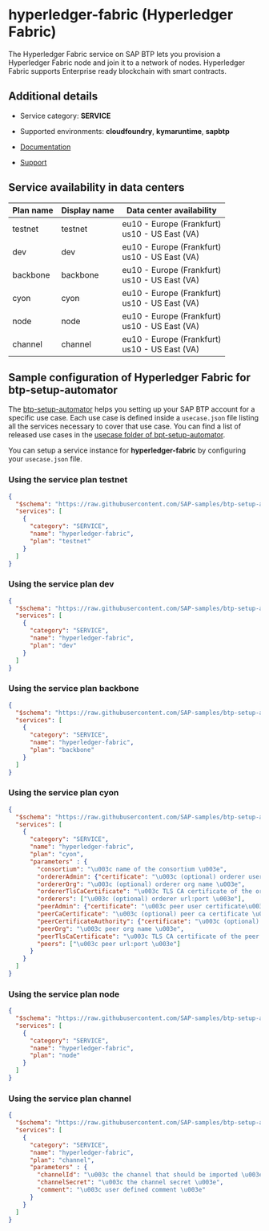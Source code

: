 # hyperledger-fabric (Hyperledger Fabric)

The Hyperledger Fabric service on SAP BTP lets you provision a Hyperledger Fabric node and join it to a network of nodes. Hyperledger Fabric supports Enterprise ready blockchain with smart contracts.

## Additional details
- Service category: **SERVICE**
- Supported environments: **cloudfoundry**, **kymaruntime**, **sapbtp**

- [Documentation](https://help.sap.com/viewer/p/HYPERLEDGER_FABRIC/)
- [Support](https://help.sap.com/viewer/65de2977205c403bbc107264b8eccf4b/Cloud/en-US/5dd739823b824b539eee47b7860a00be.html)

## Service availability in data centers

| Plan name | Display name | Data center availability  |
|------|----------------|---------------------------|
|  testnet  |  testnet  | eu10 - Europe (Frankfurt)<br> us10 - US East (VA)  |
|  dev  |  dev  | eu10 - Europe (Frankfurt)<br> us10 - US East (VA)  |
|  backbone  |  backbone  | eu10 - Europe (Frankfurt)<br> us10 - US East (VA)  |
|  cyon  |  cyon  | eu10 - Europe (Frankfurt)<br> us10 - US East (VA)  |
|  node  |  node  | eu10 - Europe (Frankfurt)<br> us10 - US East (VA)  |
|  channel  |  channel  | eu10 - Europe (Frankfurt)<br> us10 - US East (VA)  |

## Sample configuration of **Hyperledger Fabric** for btp-setup-automator

The [btp-setup-automator](https://github.com/SAP-samples/btp-setup-automator) helps you setting up your SAP BTP account for a specific use case. Each use case is defined inside a `usecase.json` file listing all the services necessary to cover that use case. You can find a list of released use cases in the [usecase folder of bpt-setup-automator](https://github.com/SAP-samples/btp-setup-automator/tree/main/usecases).

You can setup a service instance for **hyperledger-fabric** by configuring your `usecase.json` file.

### Using the service plan **testnet**

```json
{
  "$schema": "https://raw.githubusercontent.com/SAP-samples/btp-setup-automator/main/libs/btpsa-usecase.json",
  "services": [
    {
      "category": "SERVICE",
      "name": "hyperledger-fabric",
      "plan": "testnet"
    }
  ]
}
```

### Using the service plan **dev**

```json
{
  "$schema": "https://raw.githubusercontent.com/SAP-samples/btp-setup-automator/main/libs/btpsa-usecase.json",
  "services": [
    {
      "category": "SERVICE",
      "name": "hyperledger-fabric",
      "plan": "dev"
    }
  ]
}
```

### Using the service plan **backbone**

```json
{
  "$schema": "https://raw.githubusercontent.com/SAP-samples/btp-setup-automator/main/libs/btpsa-usecase.json",
  "services": [
    {
      "category": "SERVICE",
      "name": "hyperledger-fabric",
      "plan": "backbone"
    }
  ]
}
```

### Using the service plan **cyon**

```json
{
  "$schema": "https://raw.githubusercontent.com/SAP-samples/btp-setup-automator/main/libs/btpsa-usecase.json",
  "services": [
    {
      "category": "SERVICE",
      "name": "hyperledger-fabric",
      "plan": "cyon", 
      "parameters" : { 
        "consortium": "\u003c name of the consortium \u003e",
        "ordererAdmin": {"certificate": "\u003c (optional) orderer user certificate\u003e ", "key": "\u003c (optional) orderer user key \u003e"},
        "ordererOrg": "\u003c (optional) orderer org name \u003e",
        "ordererTlsCaCertificate": "\u003c TLS CA certificate of the orderer org \u003e",
        "orderers": ["\u003c (optional) orderer url:port \u003e"],
        "peerAdmin": {"certificate": "\u003c peer user certificate\u003e ", "key": "\u003c peer user key \u003e"},
        "peerCaCertificate": "\u003c (optional) peer ca certificate \u003e",
        "peerCertificateAuthority": {"certificate": "\u003c (optional) certificate authority certificate\u003e ", "certificateChain": "\u003c (optional) certificate authority certificate chain \u003e", "key": "\u003c (optional) certificate authority private key \u003e"},
        "peerOrg": "\u003c peer org name \u003e",
        "peerTlsCaCertificate": "\u003c TLS CA certificate of the peer org \u003e",
        "peers": ["\u003c peer url:port \u003e"]
      }
    }
  ]
}
```

### Using the service plan **node**

```json
{
  "$schema": "https://raw.githubusercontent.com/SAP-samples/btp-setup-automator/main/libs/btpsa-usecase.json",
  "services": [
    {
      "category": "SERVICE",
      "name": "hyperledger-fabric",
      "plan": "node"
    }
  ]
}
```

### Using the service plan **channel**

```json
{
  "$schema": "https://raw.githubusercontent.com/SAP-samples/btp-setup-automator/main/libs/btpsa-usecase.json",
  "services": [
    {
      "category": "SERVICE",
      "name": "hyperledger-fabric",
      "plan": "channel", 
      "parameters" : { 
        "channelId": "\u003c the channel that should be imported \u003e",
        "channelSecret": "\u003c the channel secret \u003e",
        "comment": "\u003c user defined comment \u003e"
      }
    }
  ]
}
```
